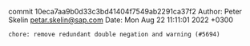 commit 10eca7aa9b0d33c3bd41404f7549ab2291ca37f2
Author: Peter Skelin <petar.skelin@sap.com>
Date:   Mon Aug 22 11:11:01 2022 +0300

    chore: remove redundant double negation and warning (#5694)
